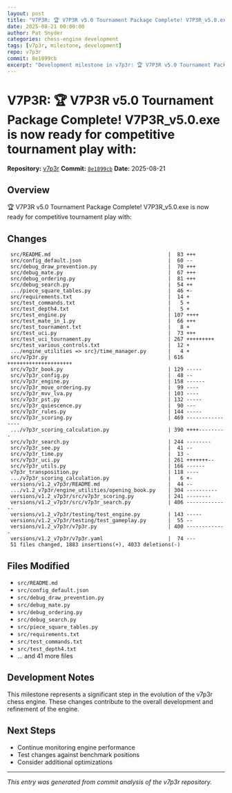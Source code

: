 ```yaml
---
layout: post
title: "V7P3R: 🏆 V7P3R v5.0 Tournament Package Complete! V7P3R_v5.0.exe is now ready for competitive tournament play with:"
date: 2025-08-21 00:00:00 
author: Pat Snyder
categories: chess-engine development
tags: [v7p3r, milestone, development]
repo: v7p3r
commit: 8e1899cb
excerpt: "Development milestone in v7p3r: 🏆 V7P3R v5.0 Tournament Package Complete! V7P3R_v5.0.exe is now ready for competitive tournament play with:"
---
```


# V7P3R: 🏆 V7P3R v5.0 Tournament Package Complete! V7P3R_v5.0.exe is now ready for competitive tournament play with:

**Repository:** [v7p3r](https://github.com/pssnyder/v7p3r)
**Commit:** [`8e1899cb`](https://github.com/pssnyder/v7p3r/commit/8e1899cb5ee81074ca17a5ca2f28cff2c92f7f46)
**Date:** 2025-08-21

## Overview

🏆 V7P3R v5.0 Tournament Package Complete! V7P3R_v5.0.exe is now ready for competitive tournament play with:

## Changes

```
 src/README.md                                      |  83 +++
 src/config_default.json                            |  60 --
 src/debug_draw_prevention.py                       |  70 +++
 src/debug_mate.py                                  |  67 +++
 src/debug_ordering.py                              |  81 +++
 src/debug_search.py                                |  54 ++
 .../piece_square_tables.py                         |  46 +-
 src/requirements.txt                               |  14 +
 src/test_commands.txt                              |   5 +
 src/test_depth4.txt                                |   5 +
 src/test_engine.py                                 | 107 ++++
 src/test_mate_in_1.py                              |  66 +++
 src/test_tournament.txt                            |   8 +
 src/test_uci.py                                    |  73 +++
 src/test_uci_tournament.py                         | 267 +++++++++
 src/test_various_controls.txt                      |  12 +
 .../engine_utilities => src}/time_manager.py       |   4 +
 src/v7p3r.py                                       | 616 +++++++++++++++++++++
 src/v7p3r_book.py                                  | 129 -----
 src/v7p3r_config.py                                |  48 --
 src/v7p3r_engine.py                                | 158 ------
 src/v7p3r_move_ordering.py                         |  99 ----
 src/v7p3r_mvv_lva.py                               | 103 ----
 src/v7p3r_pst.py                                   | 132 -----
 src/v7p3r_quiescence.py                            |  90 ---
 src/v7p3r_rules.py                                 | 144 -----
 src/v7p3r_scoring.py                               | 469 ----------------
 .../v7p3r_scoring_calculation.py                   | 390 ++++---------
 src/v7p3r_search.py                                | 244 --------
 src/v7p3r_see.py                                   |  41 --
 src/v7p3r_time.py                                  |  13 -
 src/v7p3r_uci.py                                   | 261 +++++++--
 src/v7p3r_utils.py                                 | 166 ------
 v7p3r_transposition.py                             | 118 ----
 .../v7p3r_scoring_calculation.py                   |   6 +-
 versions/v1.2_v7p3r/README.md                      |  44 --
 .../v1.2_v7p3r/engine_utilities/opening_book.py    | 304 ----------
 versions/v1.2_v7p3r/src/v7p3r_scoring.py           | 241 --------
 versions/v1.2_v7p3r/src/v7p3r_search.py            | 406 --------------
 versions/v1.2_v7p3r/testing/test_engine.py         | 143 -----
 versions/v1.2_v7p3r/testing/test_gameplay.py       |  55 --
 versions/v1.2_v7p3r/v7p3r.py                       | 400 -------------
 versions/v1.2_v7p3r/v7p3r.yaml                     |  74 ---
 51 files changed, 1883 insertions(+), 4033 deletions(-)
```

## Files Modified

- `src/README.md`
- `src/config_default.json`
- `src/debug_draw_prevention.py`
- `src/debug_mate.py`
- `src/debug_ordering.py`
- `src/debug_search.py`
- `src/piece_square_tables.py`
- `src/requirements.txt`
- `src/test_commands.txt`
- `src/test_depth4.txt`
- ... and 41 more files

## Development Notes

This milestone represents a significant step in the evolution of the v7p3r chess engine. These changes contribute to the overall development and refinement of the engine.

## Next Steps

- Continue monitoring engine performance
- Test changes against benchmark positions
- Consider additional optimizations

---

*This entry was generated from commit analysis of the v7p3r repository.*
